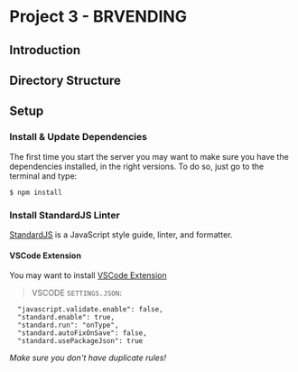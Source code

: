 # Project 3 - BRVENDING

## Introduction

## Directory Structure

## Setup

### Install & Update Dependencies

The first time you start the server you may want to make sure you have the dependencies installed, in the right versions. To do so, just go to the terminal and type:

```
$ npm install
```

### Install StandardJS Linter

[StandardJS](https://standardjs.com/) is a JavaScript style guide, linter, and formatter.

#### VSCode Extension

You may want to install [VSCode Extension](https://marketplace.visualstudio.com/items?itemName=chenxsan.vscode-standardjs)

> VSCODE `SETTINGS.JSON`:

```
  "javascript.validate.enable": false,
  "standard.enable": true,
  "standard.run": "onType",
  "standard.autoFixOnSave": false,
  "standard.usePackageJson": true
```

_Make sure you don't have duplicate rules!_
